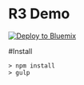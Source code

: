 # R3 Demo

[![Deploy to Bluemix](https://bluemix.net/deploy/button.png)](https://bluemix.net/deploy?repository=https://github.com/ibm-blockchain/cp-web.git)

#Install

	> npm install
	> gulp
